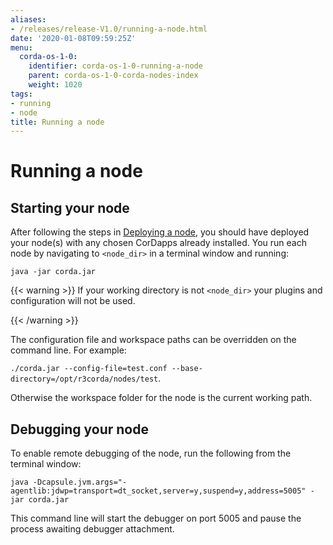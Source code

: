 ```yaml
---
aliases:
- /releases/release-V1.0/running-a-node.html
date: '2020-01-08T09:59:25Z'
menu:
  corda-os-1-0:
    identifier: corda-os-1-0-running-a-node
    parent: corda-os-1-0-corda-nodes-index
    weight: 1020
tags:
- running
- node
title: Running a node
---
```



# Running a node


## Starting your node

After following the steps in [Deploying a node](deploying-a-node.md), you should have deployed your node(s) with any chosen CorDapps
already installed. You run each node by navigating to `<node_dir>` in a terminal window and running:

```shell
java -jar corda.jar
```


{{< warning >}}
If your working directory is not `<node_dir>` your plugins and configuration will not be used.

{{< /warning >}}


The configuration file and workspace paths can be overridden on the command line. For example:

`./corda.jar --config-file=test.conf --base-directory=/opt/r3corda/nodes/test`.

Otherwise the workspace folder for the node is the current working path.


## Debugging your node

To enable remote debugging of the node, run the following from the terminal window:

`java -Dcapsule.jvm.args="-agentlib:jdwp=transport=dt_socket,server=y,suspend=y,address=5005" -jar corda.jar`

This command line will start the debugger on port 5005 and pause the process awaiting debugger attachment.

